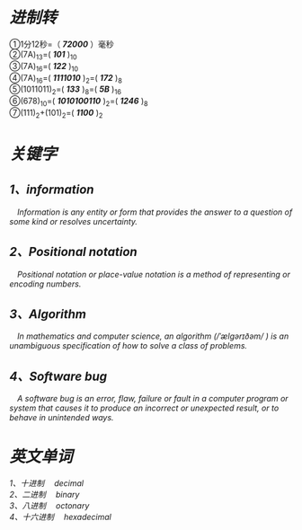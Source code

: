 #  **_进制转_** 
①1分12秒=（ <i><b>72000</b></i> ）毫秒  
②(7A)<sub>13</sub>=( <i><b>101</b></i> )<sub>10</sub>  
③(7A)<sub>16</sub>=( <i><b>122</b></i> )<sub>10</sub>  
④(7A)<sub>16</sub>=( <i><b>1111010</b></i> )<sub>2</sub>=( <i><b>172</b></i> )<sub>8</sub>  
⑤(1011011)<sub>2</sub>=( <i><b>133</b></i> )<sub>8</sub>=( <i><b>5B</b></i> )<sub>16</sub>  
⑥(678)<sub>10</sub>=( <i><b>1010100110</b></i> )<sub>2</sub>=( <i><b>1246</b></i> )<sub>8</sub>  
⑦(111)<sub>2</sub>+(101)<sub>2</sub>=( <i><b>1100</b></i> )<sub>2</sub>


# **_关键字_**
## _1、information_  
&ensp;&ensp;_Information is any entity or form that provides the answer to a question of some kind or resolves uncertainty._  
## _2、Positional notation_  
&ensp;&ensp;_Positional notation or place-value notation is a method of representing or encoding numbers._  
## _3、Algorithm_
&ensp;&ensp;_In mathematics and computer science, an algorithm (/ˈælɡərɪðəm/ ) is an unambiguous specification of how to solve a class of problems._
## _4、Software bug_
&ensp;&ensp;_A software bug is an error, flaw, failure or fault in a computer program or system that causes it to produce an incorrect or unexpected result, or to behave in unintended ways._
  
# _英文单词_  
_1、十进制 &ensp;&ensp;decimal_  
_2、二进制 &ensp;&ensp;binary_  
_3、八进制 &ensp;&ensp;octonary_  
_4、十六进制 &ensp;&ensp;hexadecimal_  